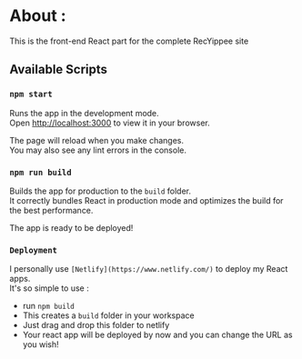 # About :

This is the front-end React part for the complete RecYippee site 

## Available Scripts

### `npm start`

Runs the app in the development mode.\
Open [http://localhost:3000](http://localhost:3000) to view it in your browser.

The page will reload when you make changes.\
You may also see any lint errors in the console.

### `npm run build`

Builds the app for production to the `build` folder.\
It correctly bundles React in production mode and optimizes the build for the best performance.

The app is ready to be deployed!

### `Deployment`
I personally use `[Netlify](https://www.netlify.com/)` to deploy my React apps.\
It's so simple to use :
+ run `npm build`
+ This creates a `build` folder in your workspace
+ Just drag and drop this folder to netlify
+ Your react app will be deployed by now and you can change the URL as you wish!
